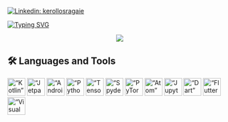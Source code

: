 [![Linkedin: kerollosragaie](https://img.shields.io/badge/LinkedIn-0077B5?style=for-the-badge&logo=linkedin&logoColor=white)](https://www.linkedin.com/in/kerollos-ragaie/)

[![Typing SVG](https://readme-typing-svg.demolab.com?font=Fira+Code&weight=600&size=40&duration=2000&pause=500&color=FF79C6&center=true&vCenter=true&multiline=true&repeat=false&random=false&width=1003&height=125&lines=Software+Engineer;Mobile+App+Developer)](https://git.io/typing-svg)

<div align="center">
  
![](https://github-profile-summary-cards.vercel.app/api/cards/profile-details?username=kerolosragaie&theme=dracula)

</div>

## 🛠️ Languages and Tools
<p align="left">
<img alt=“Kotlin” width="40px" src="https://www.vectorlogo.zone/logos/kotlinlang/kotlinlang-icon.svg">
<img alt=“Jetpack Compose” width="40px" src="https://upload.vectorlogo.zone/logos/jetpack/images/be5cdec8-1b56-4052-823c-9a0518e666e2.svg">
<img alt=“Android” width="40px" src="https://www.vectorlogo.zone/logos/android/android-icon.svg">
<img alt=“Python” width="40px" src="https://www.vectorlogo.zone/logos/python/python-icon.svg">
<img alt=“TensorFlow” width="40px" src="https://www.vectorlogo.zone/logos/tensorflow/tensorflow-icon.svg">
<img alt=“Spyder” width="40px" src="https://upload.wikimedia.org/wikipedia/commons/archive/7/7e/20211122181859%21Spyder_logo.svg">
<img alt=“PyTorch” width="40px" src="https://www.vectorlogo.zone/logos/pytorch/pytorch-icon.svg">
<img alt=“Atom” width="40px" src="https://www.vectorlogo.zone/logos/atom_io/atom_io-icon.svg">
<img alt=“Jupyter” width="40px" src="https://www.vectorlogo.zone/logos/jupyter/jupyter-icon.svg">
<img alt=“Dart” width="40px" src="https://www.vectorlogo.zone/logos/dartlang/dartlang-icon.svg">
<img alt=“Flutter” width="40px" src="https://www.vectorlogo.zone/logos/flutterio/flutterio-icon.svg">
<img alt=“Visual Studio Code” width="40px" src="https://www.vectorlogo.zone/logos/visualstudio_code/visualstudio_code-icon.svg">
</p>

